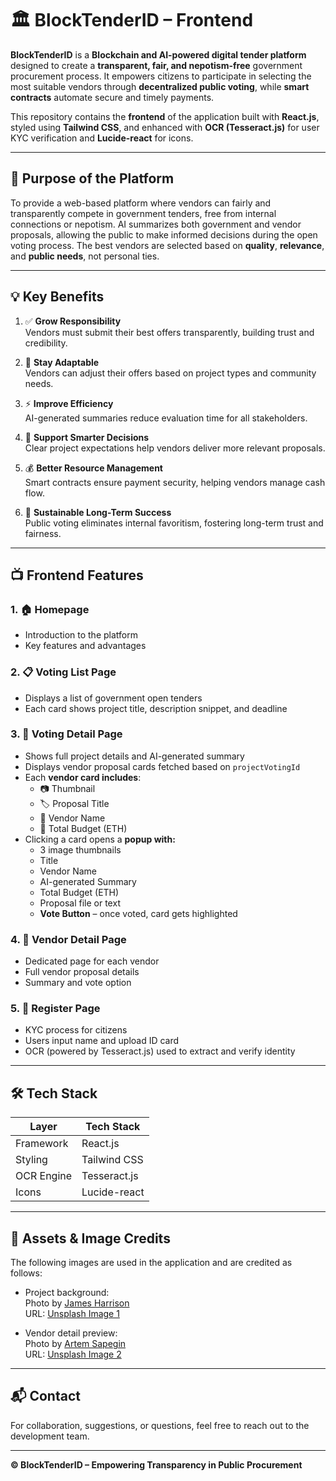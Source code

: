 # 🏛️ BlockTenderID – Frontend

**BlockTenderID** is a **Blockchain and AI-powered digital tender platform** designed to create a **transparent, fair, and nepotism-free** government procurement process. It empowers citizens to participate in selecting the most suitable vendors through **decentralized public voting**, while **smart contracts** automate secure and timely payments.

This repository contains the **frontend** of the application built with **React.js**, styled using **Tailwind CSS**, and enhanced with **OCR (Tesseract.js)** for user KYC verification and **Lucide-react** for icons.

---

## 🚀 Purpose of the Platform

To provide a web-based platform where vendors can fairly and transparently compete in government tenders, free from internal connections or nepotism. AI summarizes both government and vendor proposals, allowing the public to make informed decisions during the open voting process. The best vendors are selected based on **quality**, **relevance**, and **public needs**, not personal ties.

---

## 💡 Key Benefits

1. ✅ **Grow Responsibility**  
   Vendors must submit their best offers transparently, building trust and credibility.

2. 🔄 **Stay Adaptable**  
   Vendors can adjust their offers based on project types and community needs.

3. ⚡ **Improve Efficiency**  
   AI-generated summaries reduce evaluation time for all stakeholders.

4. 🧠 **Support Smarter Decisions**  
   Clear project expectations help vendors deliver more relevant proposals.

5. 💰 **Better Resource Management**  
   Smart contracts ensure payment security, helping vendors manage cash flow.

6. 🌱 **Sustainable Long-Term Success**  
   Public voting eliminates internal favoritism, fostering long-term trust and fairness.

---

## 📺 Frontend Features

### 1. 🏠 **Homepage**
- Introduction to the platform
- Key features and advantages

### 2. 📋 **Voting List Page**
- Displays a list of government open tenders
- Each card shows project title, description snippet, and deadline

### 3. 📄 **Voting Detail Page**
- Shows full project details and AI-generated summary
- Displays vendor proposal cards fetched based on `projectVotingId`
- Each **vendor card includes**:
  - 📷 Thumbnail
  - 🏷️ Proposal Title
  - 🧑 Vendor Name
  - 💸 Total Budget (ETH)
- Clicking a card opens a **popup with:**
  - 3 image thumbnails
  - Title
  - Vendor Name
  - AI-generated Summary
  - Total Budget (ETH)
  - Proposal file or text
  - **Vote Button** – once voted, card gets highlighted

### 4. 🧾 **Vendor Detail Page**
- Dedicated page for each vendor
- Full vendor proposal details
- Summary and vote option

### 5. 📝 **Register Page**
- KYC process for citizens
- Users input name and upload ID card
- OCR (powered by Tesseract.js) used to extract and verify identity

---

## 🛠️ Tech Stack

| Layer        | Tech Stack               |
|--------------|--------------------------|
| Framework    | React.js                 |
| Styling      | Tailwind CSS             |
| OCR Engine   | Tesseract.js             |
| Icons        | Lucide-react             |

---

## 📸 Assets & Image Credits

The following images are used in the application and are credited as follows:

- Project background:  
  Photo by [James Harrison](https://unsplash.com/@jstrippa)  
  URL: [Unsplash Image 1](https://images.unsplash.com/photo-1616861771635-49063a4636ed?q=80&w=3174&auto=format&fit=crop&ixlib=rb-4.1.0&ixid=M3wxMjA3fDB8MHxwaG90by1wYWdlfHx8fGVufDB8fHx8fA%3D%3D)

- Vendor detail preview:  
  Photo by [Artem Sapegin](https://unsplash.com/@sapegin)  
  URL: [Unsplash Image 2](https://images.unsplash.com/photo-1706454566473-d5ca521ea8cb?q=80&w=2071&auto=format&fit=crop&ixlib=rb-4.1.0&ixid=M3wxMjA3fDB8MHxwaG90by1wYWdlfHx8fGVufDB8fHx8fA%3D%3D)

---

## 📬 Contact

For collaboration, suggestions, or questions, feel free to reach out to the development team.

---

**© BlockTenderID – Empowering Transparency in Public Procurement**


